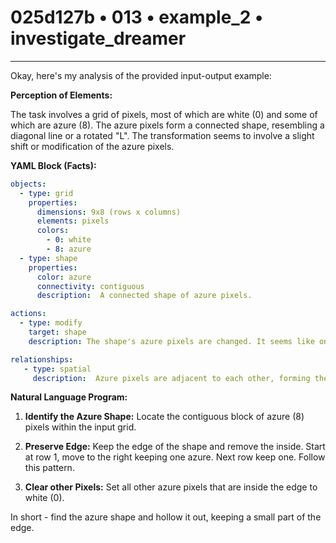 # 025d127b • 013 • example_2 • investigate_dreamer

---
Okay, here's my analysis of the provided input-output example:

**Perception of Elements:**

The task involves a grid of pixels, most of which are white (0) and some of which are azure (8). The azure pixels form a connected shape, resembling a diagonal line or a rotated "L". The transformation seems to involve a slight shift or modification of the azure pixels.

**YAML Block (Facts):**



```yaml
objects:
  - type: grid
    properties:
      dimensions: 9x8 (rows x columns)
      elements: pixels
      colors:
        - 0: white
        - 8: azure
  - type: shape
    properties:
      color: azure
      connectivity: contiguous
      description:  A connected shape of azure pixels.

actions:
  - type: modify
    target: shape
    description: The shape's azure pixels are changed. It seems like only a part of an outside edge is preserved.

relationships:
   - type: spatial
     description:  Azure pixels are adjacent to each other, forming the shape.
```



**Natural Language Program:**

1.  **Identify the Azure Shape:** Locate the contiguous block of azure (8) pixels within the input grid.

2.  **Preserve Edge:** Keep the edge of the shape and remove the inside. Start at row 1, move to the right keeping one azure. Next row keep one. Follow this pattern.

3. **Clear other Pixels:** Set all other azure pixels that are inside the edge to white (0).

In short - find the azure shape and hollow it out, keeping a small part of the edge.

